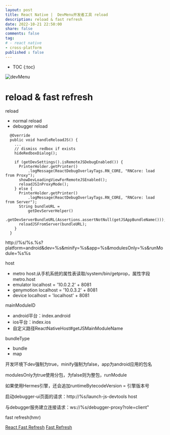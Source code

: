 ```yaml
---
layout: post
title: React Native |  DevMenu开发者工具 reload
description: reload & fast refresh
date: 2022-10-21 22:50:00
share: false
comments: false
tag:
# - react native
- cross-platform
published : false
---
```

* TOC
{:toc}

![devMenu][1]

# reload & fast refresh

reload
- normal reload
- debugger reload

```
  @Override
  public void handleReloadJS() {
    ...
    // dismiss redbox if exists
    hideRedboxDialog();

    if (getDevSettings().isRemoteJSDebugEnabled()) {
      PrinterHolder.getPrinter()
          .logMessage(ReactDebugOverlayTags.RN_CORE, "RNCore: load from Proxy");
      showDevLoadingViewForRemoteJSEnabled();
      reloadJSInProxyMode();
    } else {
      PrinterHolder.getPrinter()
          .logMessage(ReactDebugOverlayTags.RN_CORE, "RNCore: load from Server");
      String bundleURL =
          getDevServerHelper()
              .getDevServerBundleURL(Assertions.assertNotNull(getJSAppBundleName()));
      reloadJSFromServer(bundleURL);
    }
  }
```

http://%s/%s.%s?platform=android&dev=%s&minify=%s&app=%s&modulesOnly=%s&runModule=%s%s

host
- metro host:从手机系统的属性表读取/system/bin/getprop，属性字段metro.host
- emulator localhost = '10.0.2.2' + 8081
- genymotion localhost = '10.0.3.2' + 8081
- device localhost = 'localhost' + 8081

mainModuleID
- android平台：index.android
- ios平台：index.ios
- 自定义路径ReactNativeHost#getJSMainModuleName

bundleType
- bundle
- map

开发环境下dev强制为true，minify强制为false，app为android应用的包名

modulesOnly为true使用分包，为false则为整包，runModule

如果使用Hermes引擎，还会追加runtimeBytecodeVersion = 引擎版本号


启动debugger-ui页面的请求：http://%s/launch-js-devtools host


与debugger服务建立连接请求：ws://%s/debugger-proxy?role=client"

fast refresh(hmr)


[1]:{{site.baseurl}}/asset/cross-platform/devMenu.png

[React Fast Refresh](https://juejin.cn/post/7064822847046156324)
[Fast Refresh](https://reactnative.dev/docs/fast-refresh#:~:text=Fast%20Refresh%20is%20a%20React,within%20a%20second%20or%20two.)